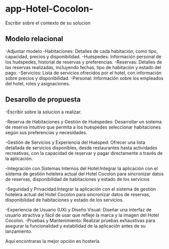 # app-Hotel-Cocolon-
Escribir sobre el contexto de su solucion
## Modelo relacional
-Adjuntar modelo
-Habitaciones: Detalles de cada habitación, como tipo, capacidad, precios y disponibilidad.
-Huéspedes: Información personal de los huéspedes, historial de reservas y preferencias.
-Reservas: Detalles de las reservas realizadas, incluyendo fechas, tipo de habitación y estado del pago.
-Servicios: Lista de servicios ofrecidos por el hotel, con información sobre precios y disponibilidad.
-Personal: Información sobre los empleados del hotel, roles y asignaciones.

## Desarollo de propuesta 
-Escribir sobre la solucion a realizar.

-Reserva de Habitaciones y Gestión de Huéspedes: Desarrollar un sistema de reserva intuitivo que permita a los huéspedes seleccionar habitaciones según sus preferencias y necesidades.

-Gestión de Servicios y Experiencia del Huésped: Ofrecer una lista detallada de servicios disponibles, desde restaurantes hasta actividades recreativas, con la capacidad de reservar 
  y pagar directamente a través de la aplicación.
  
-Integración con Sistemas Internos del Hotel:Integrar la aplicación con el sistema de gestión hotelera actual del Hotel Cocolon para sincronizar datos de reservas, 
  disponibilidad de habitaciones y estado de los servicios
  
-Seguridad y Privacidad:Integrar la aplicación con el sistema de gestión hotelera actual del Hotel Cocolon para sincronizar datos de reservas, 
  disponibilidad de habitaciones y estado de los servicios.
  
-Experiencia de Usuario (UX) y Diseño Visual: Diseñar una interfaz de usuario atractiva y fácil de usar que refleje la marca y la imagen del Hotel Cocolon.
-Pruebas y Mantenimiento: Realizar pruebas exhaustivas para asegurar la funcionalidad y estabilidad de la aplicación antes de su lanzamiento.


Aquí encontraras la mejor opción en hostería 
